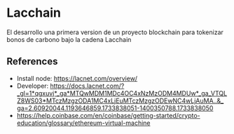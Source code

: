 # Lacchain

El desarrollo una primera version de un proyecto blockchain para tokenizar bonos de carbono bajo la cadena Lacchain

## References

- Install node: <https://lacnet.com/overview/>
- Developer: <https://docs.lacnet.com/?_gl=1*qgxuvj*_ga*MTQwMDM1MDc4OC4xNzMzODM4MDUw*_ga_VTQLZ8WS03*MTczMzgzODA1MC4xLjEuMTczMzgzODEwNC4wLjAuMA..&_ga=2.60920044.1193646859.1733838051-1400350788.1733838050>
- <https://help.coinbase.com/en/coinbase/getting-started/crypto-education/glossary/ethereum-virtual-machine>
